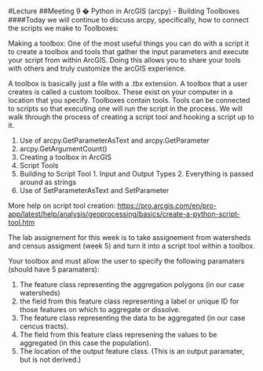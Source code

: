 #Lecture
##Meeting 9 � Python in ArcGIS (arcpy) - Building Toolboxes
####Today we will continue to discuss arcpy, specifically, how to connect the scripts we make to Toolboxes:

Making a toolbox:
One of the most useful things you can do with a script it to create a toolbox and tools that gather the input parameters and execute your script from within ArcGIS.  Doing this allows you to share your tools with others and truly customize the arcGIS experience.

A toolbox is basically just a file with a .tbx extension.  A toolbox that a user creates is called a custom toolbox.  These exist on your computer in a location that you specify.  Toolboxes contain tools.  Tools can be connected to scripts so that executing one will run the script in the process.  We will walk through the process of creating a script tool and hooking a script up to it.

1. Use of arcpy.GetParameterAsText and arcpy.GetParameter
2. arcpy.GetArgumentCount()
3. Creating a toolbox in ArcGIS
  1. Script Tools
  2. Building to Script Tool
    1. Input and Output Types
	2. Everything is passed around as strings
4. Use of SetParameterAsText and SetParameter

More help on script tool creation: https://pro.arcgis.com/en/pro-app/latest/help/analysis/geoprocessing/basics/create-a-python-script-tool.htm

The lab assignement for this week is to take assignement from watersheds and census assigment (week 5) and turn it into a script tool within a toolbox.

Your toolbox and must allow the user to specify the following paramaters (should have 5 paramaters):
1) The feature class representing the aggregation polygons (in our case watersheds)
2) the field from this feature class representing a label or unique ID for those features on which to aggregate or dissolve.
3) The feature class representing the data to be aggregated (in our case cencus tracts).
4) The field from this feature class represening the values to be aggregated (in this case the population).
5) The location of the output feature class. (This is an output paramater, but is not derived.)





      
      

